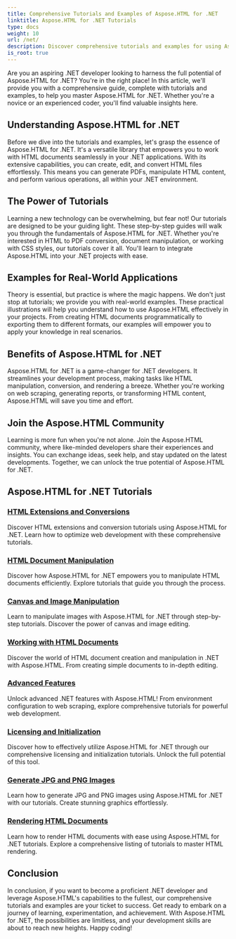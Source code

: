 ```yaml
---
title: Comprehensive Tutorials and Examples of Aspose.HTML for .NET 
linktitle: Aspose.HTML for .NET Tutorials
type: docs
weight: 10
url: /net/
description: Discover comprehensive tutorials and examples for using Aspose.HTML for .NET. Unleash the power of Aspose.HTML to enhance your .NET development skills.
is_root: true
---
```


Are you an aspiring .NET developer looking to harness the full potential of Aspose.HTML for .NET? You're in the right place! In this article, we'll provide you with a comprehensive guide, complete with tutorials and examples, to help you master Aspose.HTML for .NET. Whether you're a novice or an experienced coder, you'll find valuable insights here.

## Understanding Aspose.HTML for .NET

Before we dive into the tutorials and examples, let's grasp the essence of Aspose.HTML for .NET. It's a versatile library that empowers you to work with HTML documents seamlessly in your .NET applications. With its extensive capabilities, you can create, edit, and convert HTML files effortlessly. This means you can generate PDFs, manipulate HTML content, and perform various operations, all within your .NET environment.

## The Power of Tutorials

Learning a new technology can be overwhelming, but fear not! Our tutorials are designed to be your guiding light. These step-by-step guides will walk you through the fundamentals of Aspose.HTML for .NET. Whether you're interested in HTML to PDF conversion, document manipulation, or working with CSS styles, our tutorials cover it all. You'll learn to integrate Aspose.HTML into your .NET projects with ease.

## Examples for Real-World Applications

Theory is essential, but practice is where the magic happens. We don't just stop at tutorials; we provide you with real-world examples. These practical illustrations will help you understand how to use Aspose.HTML effectively in your projects. From creating HTML documents programmatically to exporting them to different formats, our examples will empower you to apply your knowledge in real scenarios.

## Benefits of Aspose.HTML for .NET

Aspose.HTML for .NET is a game-changer for .NET developers. It streamlines your development process, making tasks like HTML manipulation, conversion, and rendering a breeze. Whether you're working on web scraping, generating reports, or transforming HTML content, Aspose.HTML will save you time and effort.

## Join the Aspose.HTML Community

Learning is more fun when you're not alone. Join the Aspose.HTML community, where like-minded developers share their experiences and insights. You can exchange ideas, seek help, and stay updated on the latest developments. Together, we can unlock the true potential of Aspose.HTML for .NET.

## Aspose.HTML for .NET Tutorials

### [HTML Extensions and Conversions](./html-extensions-and-conversions/)
Discover HTML extensions and conversion tutorials using Aspose.HTML for .NET. Learn how to optimize web development with these comprehensive tutorials.
### [HTML Document Manipulation](./html-document-manipulation/)
Discover how Aspose.HTML for .NET empowers you to manipulate HTML documents efficiently. Explore tutorials that guide you through the process.
### [Canvas and Image Manipulation](./canvas-and-image-manipulation/)
Learn to manipulate images with Aspose.HTML for .NET through step-by-step tutorials. Discover the power of canvas and image editing.
### [Working with HTML Documents](./working-with-html-documents/)
Discover the world of HTML document creation and manipulation in .NET with Aspose.HTML. From creating simple documents to in-depth editing.
### [Advanced Features](./advanced-features/)
Unlock advanced .NET features with Aspose.HTML! From environment configuration to web scraping, explore comprehensive tutorials for powerful web development.
### [Licensing and Initialization](./licensing-and-initialization/)
Discover how to effectively utilize Aspose.HTML for .NET through our comprehensive licensing and initialization tutorials. Unlock the full potential of this tool.
### [Generate JPG and PNG Images](./generate-jpg-and-png-images/)
Learn how to generate JPG and PNG images using Aspose.HTML for .NET with our tutorials. Create stunning graphics effortlessly.
### [Rendering HTML Documents](./rendering-html-documents/)
Learn how to render HTML documents with ease using Aspose.HTML for .NET tutorials. Explore a comprehensive listing of tutorials to master HTML rendering.

## Conclusion
In conclusion, if you want to become a proficient .NET developer and leverage Aspose.HTML's capabilities to the fullest, our comprehensive tutorials and examples are your ticket to success. Get ready to embark on a journey of learning, experimentation, and achievement. With Aspose.HTML for .NET, the possibilities are limitless, and your development skills are about to reach new heights. Happy coding!
